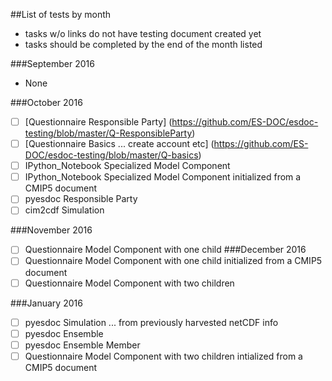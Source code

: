 ##List of tests by month
* tasks w/o links do not have testing document created yet
* tasks should be completed by the end of the month listed

###September 2016
 * None
  
###October 2016
  - [ ] [Questionnaire Responsible Party] (https://github.com/ES-DOC/esdoc-testing/blob/master/Q-ResponsibleParty)
  - [ ] [Questionnaire Basics ... create account etc] (https://github.com/ES-DOC/esdoc-testing/blob/master/Q-basics)
  - [ ] IPython_Notebook Specialized Model Component
  - [ ] IPython_Notebook Specialized Model Component initialized from a CMIP5 document
  - [ ] pyesdoc Responsible Party
  - [ ] cim2cdf Simulation 

###November 2016
  - [ ] Questionnaire Model Component with one child
###December 2016
  - [ ] Questionnaire Model Component with one child initialized from a CMIP5 document
  - [ ] Questionnaire Model Component with two children 

###January 2016
  - [ ] pyesdoc Simulation ... from previously harvested netCDF info
  - [ ] pyesdoc Ensemble
  - [ ] pyesdoc Ensemble Member 
  - [ ] Questionnaire Model Component with two children intialized from a CMIP5 document
